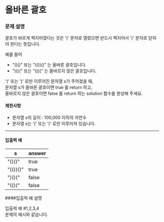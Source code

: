 # 올바른 괄호

### 문제 설명

괄호가 바르게 짝지어졌다는 것은 '(' 문자로 열렸으면 반드시 짝지어서 ')' 문자로 닫혀야 한다는 뜻입니다.

예를 들어

- "()()" 또는 "(())()" 는 올바른 괄호입니다.
- ")()(" 또는 "(()(" 는 올바르지 않은 괄호입니다.

'(' 또는 ')' 로만 이루어진 문자열 s가 주어졌을 때,  
문자열 s가 올바른 괄호이면 true 를 return 하고,  
올바르지 않은 괄호이면 false 를 return 하는 solution 함수를 완성해 주세요.

#### 제한사항

- 문자열 s의 길이 : 100,000 이하의 자연수
- 문자열 s는 '(' 또는 ')' 로만 이루어져 있습니다.

<hr>

#### 입출력 예

<table>
    <thead>
        <tr>
            <th>s</th>
            <th>answer</th>
        </tr>
    </thead>
    <tbody>
        <tr>
            <td>"()()"</td>
            <td>true</td>
        </tr>
        <tr>
            <td>"(())()"</td>
            <td>true</td>
        </tr>
        <tr>
            <td>")()("</td>
            <td>false</td>
        </tr>
        <tr>
            <td>"(()("</td>
            <td>false</td>
        </tr>
    </tbody>
</table>

####입출력 예 설명

입출력 예 #1,2,3,4  
문제의 예시와 같습니다.